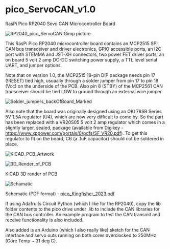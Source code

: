 # pico_ServoCAN_v1.0
RasPi Pico RP2040 Sevo CAN Microcontroller Board

![RP2040_pico_ServoCAN Gimp picture](https://github.com/jebradshaw/pico_ServoCAN_v1.0/assets/5246863/c29b8548-cf97-40f7-bbad-c00d1fd12476)

This RasPi Pico RP2040 microcontroller board contains an MCP2515 SPI CAN bus transceiver and driver electronics, GPIO accessible ports, an I2C port with STEMMA and JST-XH connectors, two power FET driver ports, an on board 5 volt 2 amp DC-DC switching power supply, a TTL level serial UART, and jumper options.

Note that on version 1.0, the MCP2515 18-pin DIP package needs pin 17 (!RESET) tied high, usuaally through a solder jumper from pin 17 to pin 18 (Vcc) on the underside of the PCB.
  Also pin 8 (STBY) of the MCP2561 CAN transceiver should be tied LOW to ground through an external wire jumper.
  
![Solder_jumpers_backOfBoard_Marked](https://github.com/jebradshaw/pico_ServoCAN_v1.0/assets/5246863/46214bf9-9015-4f3b-b776-d11d8ca13050)


Also note that the board was originally designed using an OKI 78SR Series 5V 1.5A regulator (U4), which are now very difficult to come by.  So the part has been replaced with a VR20S05 5 volt 2 amp regulator which comes in a slightly larger, sealed, package (available from Digikey - https://www.xppower.com/portals/0/pdfs/SF_VR20.pdf).  To get this regulator to fit on the board, C6 (a .1uF capacitor) should not be soldered in place.

![KiCAD_PCB_Artwork](https://github.com/jebradshaw/pico_ServoCAN_v1.0/assets/5246863/dace43ad-c81a-4756-9326-021f57ee2c05)

![3D_Render_of_PCB](https://github.com/jebradshaw/pico_ServoCAN_v1.0/assets/5246863/a911d34e-cfc2-46b8-be41-5ea7473034b4)

KiCAD 3D render of PCB

![Schamatic](https://github.com/jebradshaw/pico_ServoCAN_v1.0/assets/5246863/dc132d68-9685-4170-b8d4-9f60317bf44c)

Schematic (PDF format) - [pico_Kingfisher_2023.pdf](https://github.com/jebradshaw/pico_ServoCAN_v1.0/files/12242137/pico_Kingfisher_2023.pdf)


  If using Adafruits Circuit Python (which I like for the RP2040), copy the lib folder contents to the pico drive under .lib to include the CAN libraries for the CAN bus controller.  An example program to test the CAN transmit and receive functionality is also included.

  Also added is an Arduino (which I also really like) sketch for the CAN interface and servo outs running on both cores overclocked to 250MHz (Core Temp ~ 31 deg C).

